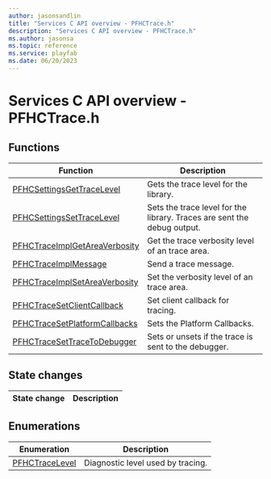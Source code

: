 ```yaml
---
author: jasonsandlin
title: "Services C API overview - PFHCTrace.h"
description: "Services C API overview - PFHCTrace.h"
ms.author: jasonsa
ms.topic: reference
ms.service: playfab
ms.date: 06/20/2023
---
```


# Services C API overview - PFHCTrace.h

  
## Functions  

| Function | Description |  
| --- | --- |  
| [PFHCSettingsGetTraceLevel](functions/pfhcsettingsgettracelevel.md) | Gets the trace level for the library. |  
| [PFHCSettingsSetTraceLevel](functions/pfhcsettingssettracelevel.md) | Sets the trace level for the library. Traces are sent the debug output. |  
| [PFHCTraceImplGetAreaVerbosity](functions/pfhctraceimplgetareaverbosity.md) | Get the trace verbosity level of an trace area. |  
| [PFHCTraceImplMessage](functions/pfhctraceimplmessage.md) | Send a trace message. |  
| [PFHCTraceImplSetAreaVerbosity](functions/pfhctraceimplsetareaverbosity.md) | Set the verbosity level of an trace area. |  
| [PFHCTraceSetClientCallback](functions/pfhctracesetclientcallback.md) | Set client callback for tracing. |  
| [PFHCTraceSetPlatformCallbacks](functions/pfhctracesetplatformcallbacks.md) | Sets the Platform Callbacks. |  
| [PFHCTraceSetTraceToDebugger](functions/pfhctracesettracetodebugger.md) | Sets or unsets if the trace is sent to the debugger. |  
  
## State changes  
  
| State change | Description |  
| --- | --- |  
  
## Enumerations  

| Enumeration | Description |  
| --- | --- |  
| [PFHCTraceLevel](enums/pfhctracelevel.md) | Diagnostic level used by tracing.|  
